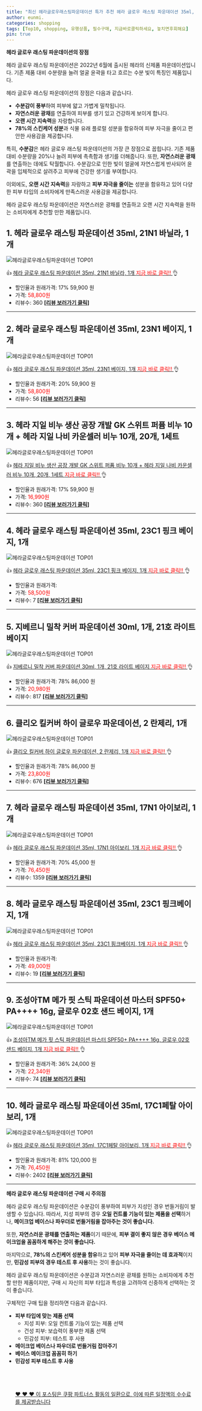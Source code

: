 ```yaml
---
title: "최신 헤라글로우래스팅파운데이션 특가 추천 헤라 글로우 래스팅 파운데이션 35ml, 21N1 바닐라, 1개 비교 장점"
author: eunmi.
categories: shopping
tags: [Top10, shopping, 유행상품, 필수구매, 지금바로클릭하세요, 놓치면후회해요]
pin: true
---
```

**헤라 글로우 래스팅 파운데이션의 장점**

헤라 글로우 래스팅 파운데이션은 2022년 6월에 출시된 헤라의 신제품 파운데이션입니다. 기존 제품 대비 수분량을 늘려 얼굴 윤곽을 타고 흐르는 수분 빛이 특징인 제품입니다.

헤라 글로우 래스팅 파운데이션의 장점은 다음과 같습니다.

* **수분감이 풍부**하여 피부에 얇고 가볍게 밀착됩니다.
* **자연스러운 광채**를 연출하여 피부를 생기 있고 건강하게 보이게 합니다.
* **오랜 시간 지속력**을 자랑합니다.
* **78%의 스킨케어 성분**과 식물 유래 플로럴 성분을 함유하여 피부 자극을 줄이고 편안한 사용감을 제공합니다.

특히, **수분감**은 헤라 글로우 래스팅 파운데이션의 가장 큰 장점으로 꼽힙니다. 기존 제품 대비 수분량을 20%나 늘려 피부에 촉촉함과 생기를 더해줍니다. 또한, **자연스러운 광채**를 연출하는 데에도 탁월합니다. 수분감으로 인한 빛이 얼굴에 자연스럽게 반사되어 윤곽을 입체적으로 살려주고 피부에 건강한 생기를 부여합니다.

이외에도, **오랜 시간 지속력**을 자랑하고 **피부 자극을 줄이는** 성분을 함유하고 있어 다양한 피부 타입의 소비자에게 만족스러운 사용감을 제공합니다.

헤라 글로우 래스팅 파운데이션은 자연스러운 광채를 연출하고 오랜 시간 지속력을 원하는 소비자에게 추천할 만한 제품입니다.

   

## 1. 헤라 글로우 래스팅 파운데이션 35ml, 21N1 바닐라, 1개

![헤라글로우래스팅파운데이션 TOP01](https://thumbnail9.coupangcdn.com/thumbnails/remote/230x230ex/image/vendor_inventory/4a2a/3a89607e45df298c96fd05d81489d48842553117a38ae9c16c4a572e2d9c.jpg)


👍 [헤라 글로우 래스팅 파운데이션 35ml, 21N1 바닐라, 1개 <font color=red> 지금 바로 클릭!! </font> ](https://link.coupang.com/re/AFFSDP?lptag=AF3617701&subid=GithubCoopas&pageKey=7415699493&traceid=V0-153&itemId=19224545837&vendorItemId=85974653783) 👌 


- 할인율과 원래가격: 17%  59,900   원
- 가격: <span style='color:red'>58,800원</span>
- 리뷰수: 360  [**[리뷰 보러가기 클릭]**](https://link.coupang.com/re/AFFSDP?lptag=AF3617701&subid=GithubCoopas&pageKey=7415699493&traceid=V0-153&itemId=19224545837&vendorItemId=85974653783)

---


   

## 2. 헤라 글로우 래스팅 파운데이션 35ml, 23N1 베이지, 1개

![헤라글로우래스팅파운데이션 TOP01](https://thumbnail7.coupangcdn.com/thumbnails/remote/230x230ex/image/vendor_inventory/687a/f0f5b5a497fd405c8b3bffe3bc9aecefaea1a4e72878137fe32658a3e86e.jpg)


👍 [헤라 글로우 래스팅 파운데이션 35ml, 23N1 베이지, 1개 <font color=red> 지금 바로 클릭!! </font> ](https://link.coupang.com/re/AFFSDP?lptag=AF3617701&subid=GithubCoopas&pageKey=7415699493&traceid=V0-153&itemId=19224545835&vendorItemId=85974666724) 👌 


- 할인율과 원래가격: 20%  59,900   원
- 가격: <span style='color:red'>58,800원</span>
- 리뷰수: 56  [**[리뷰 보러가기 클릭]**](https://link.coupang.com/re/AFFSDP?lptag=AF3617701&subid=GithubCoopas&pageKey=7415699493&traceid=V0-153&itemId=19224545835&vendorItemId=85974666724)

---


   

## 3. 헤라 지일 비누 생산 공장 개발 GK 스위트 퍼퓸 비누 10개 + 헤라 지일 나비 카운셀러 비누 10개, 20개, 1세트

![헤라글로우래스팅파운데이션 TOP01](https://thumbnail6.coupangcdn.com/thumbnails/remote/230x230ex/image/vendor_inventory/8ee5/f4e0dc95c2ac61599455009b5601b84050cade5ab9067b5d16557f2ad536.jpg)


👍 [헤라 지일 비누 생산 공장 개발 GK 스위트 퍼퓸 비누 10개 + 헤라 지일 나비 카운셀러 비누 10개, 20개, 1세트 <font color=red> 지금 바로 클릭!! </font> ](https://link.coupang.com/re/AFFSDP?lptag=AF3617701&subid=GithubCoopas&pageKey=7377396042&traceid=V0-153&itemId=19044136573&vendorItemId=86167612352) 👌 


- 할인율과 원래가격: 17%  59,900   원
- 가격: <span style='color:red'>16,990원</span>
- 리뷰수: 360  [**[리뷰 보러가기 클릭]**](https://link.coupang.com/re/AFFSDP?lptag=AF3617701&subid=GithubCoopas&pageKey=7377396042&traceid=V0-153&itemId=19044136573&vendorItemId=86167612352)

---


   

## 4. 헤라 글로우 래스팅 파운데이션 35ml, 23C1 핑크 베이지, 1개

![헤라글로우래스팅파운데이션 TOP01](https://thumbnail9.coupangcdn.com/thumbnails/remote/230x230ex/image/retail/images/1180979987784388-2af9cc46-afe5-4a0d-a6fd-a3576bd80e7b.jpg)


👍 [헤라 글로우 래스팅 파운데이션 35ml, 23C1 핑크 베이지, 1개 <font color=red> 지금 바로 클릭!! </font> ](https://link.coupang.com/re/AFFSDP?lptag=AF3617701&subid=GithubCoopas&pageKey=6177079361&traceid=V0-153&itemId=12098498856&vendorItemId=70544975941) 👌 


- 할인율과 원래가격: 
- 가격: <span style='color:red'>58,500원</span>
- 리뷰수: 7  [**[리뷰 보러가기 클릭]**](https://link.coupang.com/re/AFFSDP?lptag=AF3617701&subid=GithubCoopas&pageKey=6177079361&traceid=V0-153&itemId=12098498856&vendorItemId=70544975941)

---


   

## 5. 지베르니 밀착 커버 파운데이션 30ml, 1개, 21호 라이트 베이지

![헤라글로우래스팅파운데이션 TOP01](https://thumbnail10.coupangcdn.com/thumbnails/remote/230x230ex/image/retail/images/2023/06/26/17/6/a9f51ffb-4f1f-418a-8d9a-4feabf5ed37a.jpg)


👍 [지베르니 밀착 커버 파운데이션 30ml, 1개, 21호 라이트 베이지 <font color=red> 지금 바로 클릭!! </font> ](https://link.coupang.com/re/AFFSDP?lptag=AF3617701&subid=GithubCoopas&pageKey=7344992433&traceid=V0-153&itemId=3242122076&vendorItemId=86389749997) 👌 


- 할인율과 원래가격: 78%  86,000   원
- 가격: <span style='color:red'>20,980원</span>
- 리뷰수: 817  [**[리뷰 보러가기 클릭]**](https://link.coupang.com/re/AFFSDP?lptag=AF3617701&subid=GithubCoopas&pageKey=7344992433&traceid=V0-153&itemId=3242122076&vendorItemId=86389749997)

---


   

## 6. 클리오 킬커버 하이 글로우 파운데이션, 2 란제리, 1개

![헤라글로우래스팅파운데이션 TOP01](https://thumbnail10.coupangcdn.com/thumbnails/remote/230x230ex/image/vendor_inventory/15b5/a2022973508aeff1a95edf15cde2c3e88079208dd9088a20a8e476b80710.jpg)


👍 [클리오 킬커버 하이 글로우 파운데이션, 2 란제리, 1개 <font color=red> 지금 바로 클릭!! </font> ](https://link.coupang.com/re/AFFSDP?lptag=AF3617701&subid=GithubCoopas&pageKey=7623449208&traceid=V0-153&itemId=20216759088&vendorItemId=87299056656) 👌 


- 할인율과 원래가격: 78%  86,000   원
- 가격: <span style='color:red'>23,800원</span>
- 리뷰수: 676  [**[리뷰 보러가기 클릭]**](https://link.coupang.com/re/AFFSDP?lptag=AF3617701&subid=GithubCoopas&pageKey=7623449208&traceid=V0-153&itemId=20216759088&vendorItemId=87299056656)

---


   

## 7. 헤라 글로우 래스팅 파운데이션 35ml, 17N1 아이보리, 1개

![헤라글로우래스팅파운데이션 TOP01](https://thumbnail10.coupangcdn.com/thumbnails/remote/230x230ex/image/vendor_inventory/174c/1b9a5d4897247e63c9ec48285d3b19667182b625e5c3271608e556958914.jpg)


👍 [헤라 글로우 래스팅 파운데이션 35ml, 17N1 아이보리, 1개 <font color=red> 지금 바로 클릭!! </font> ](https://link.coupang.com/re/AFFSDP?lptag=AF3617701&subid=GithubCoopas&pageKey=7415699493&traceid=V0-153&itemId=19093423866&vendorItemId=86905032595) 👌 


- 할인율과 원래가격: 70%  45,000   원
- 가격: <span style='color:red'>76,450원</span>
- 리뷰수: 1359  [**[리뷰 보러가기 클릭]**](https://link.coupang.com/re/AFFSDP?lptag=AF3617701&subid=GithubCoopas&pageKey=7415699493&traceid=V0-153&itemId=19093423866&vendorItemId=86905032595)

---


   

## 8. 헤라 글로우 래스팅 파운데이션 35ml, 23C1 핑크베이지, 1개

![헤라글로우래스팅파운데이션 TOP01](https://thumbnail8.coupangcdn.com/thumbnails/remote/230x230ex/image/vendor_inventory/681c/345d2f80b49ec76e565836dca72b36e133181cb4a59943ab44b8269a46e5.jpg)


👍 [헤라 글로우 래스팅 파운데이션 35ml, 23C1 핑크베이지, 1개 <font color=red> 지금 바로 클릭!! </font> ](https://link.coupang.com/re/AFFSDP?lptag=AF3617701&subid=GithubCoopas&pageKey=7415699493&traceid=V0-153&itemId=19224545832&vendorItemId=71540525228) 👌 


- 할인율과 원래가격: 
- 가격: <span style='color:red'>49,000원</span>
- 리뷰수: 19  [**[리뷰 보러가기 클릭]**](https://link.coupang.com/re/AFFSDP?lptag=AF3617701&subid=GithubCoopas&pageKey=7415699493&traceid=V0-153&itemId=19224545832&vendorItemId=71540525228)

---


   

## 9. 조성아TM 메가 핏 스틱 파운데이션 마스터 SPF50+ PA++++ 16g, 글로우 02호 샌드 베이지, 1개

![헤라글로우래스팅파운데이션 TOP01](https://thumbnail9.coupangcdn.com/thumbnails/remote/230x230ex/image/retail/images/2022/10/14/12/7/fd88a773-1e64-4839-bf29-6953cc0e056c.jpg)


👍 [조성아TM 메가 핏 스틱 파운데이션 마스터 SPF50+ PA++++ 16g, 글로우 02호 샌드 베이지, 1개 <font color=red> 지금 바로 클릭!! </font> ](https://link.coupang.com/re/AFFSDP?lptag=AF3617701&subid=GithubCoopas&pageKey=6842420473&traceid=V0-153&itemId=16274770801&vendorItemId=83467452224) 👌 


- 할인율과 원래가격: 36%  24,000   원
- 가격: <span style='color:red'>22,340원</span>
- 리뷰수: 74  [**[리뷰 보러가기 클릭]**](https://link.coupang.com/re/AFFSDP?lptag=AF3617701&subid=GithubCoopas&pageKey=6842420473&traceid=V0-153&itemId=16274770801&vendorItemId=83467452224)

---


   

## 10. 헤라 글로우 래스팅 파운데이션 35ml, 17C1페탈 아이보리, 1개

![헤라글로우래스팅파운데이션 TOP01](https://thumbnail10.coupangcdn.com/thumbnails/remote/230x230ex/image/vendor_inventory/174c/1b9a5d4897247e63c9ec48285d3b19667182b625e5c3271608e556958914.jpg)


👍 [헤라 글로우 래스팅 파운데이션 35ml, 17C1페탈 아이보리, 1개 <font color=red> 지금 바로 클릭!! </font> ](https://link.coupang.com/re/AFFSDP?lptag=AF3617701&subid=GithubCoopas&pageKey=7415699493&traceid=V0-153&itemId=19224545836&vendorItemId=86905031628) 👌 


- 할인율과 원래가격: 81%  120,000   원
- 가격: <span style='color:red'>76,450원</span>
- 리뷰수: 2402  [**[리뷰 보러가기 클릭]**](https://link.coupang.com/re/AFFSDP?lptag=AF3617701&subid=GithubCoopas&pageKey=7415699493&traceid=V0-153&itemId=19224545836&vendorItemId=86905031628)

---
**헤라 글로우 래스팅 파운데이션 구매 시 주의점**

헤라 글로우 래스팅 파운데이션은 수분감이 풍부하여 피부가 지성인 경우 번들거림이 발생할 수 있습니다. 따라서, 지성 피부의 경우 **오일 컨트롤 기능이 있는 제품을 선택**하거나, **메이크업 베이스나 파우더로 번들거림을 잡아주는 것이 좋습니다.**

또한, **자연스러운 광채를 연출하는 제품**이기 때문에, **피부 결이 좋지 않은 경우 베이스 메이크업을 꼼꼼하게 해주는 것이 좋습니다.**

마지막으로, **78%의 스킨케어 성분을 함유**하고 있어 **피부 자극을 줄이는 데 효과적**이지만, **민감성 피부의 경우 테스트 후 사용**하는 것이 좋습니다.

헤라 글로우 래스팅 파운데이션은 수분감과 자연스러운 광채를 원하는 소비자에게 추천할 만한 제품이지만, 구매 시 자신의 피부 타입과 특성을 고려하여 신중하게 선택하는 것이 좋습니다.

구체적인 구매 팁을 정리하면 다음과 같습니다.

* **피부 타입에 맞는 제품 선택**
    * 지성 피부: 오일 컨트롤 기능이 있는 제품 선택
    * 건성 피부: 보습력이 풍부한 제품 선택
    * 민감성 피부: 테스트 후 사용
* **메이크업 베이스나 파우더로 번들거림 잡아주기**
* **베이스 메이크업 꼼꼼히 하기**
* **민감성 피부 테스트 후 사용**<br><br><br><br><br> [ ❤ ❤ ❤ 이 포스팅은 쿠팡 파트너스 활동의 일환으로, 이에 따른 일정액의 수수료를 제공받습니다](https://link.coupang.com/a/bcEFyh)